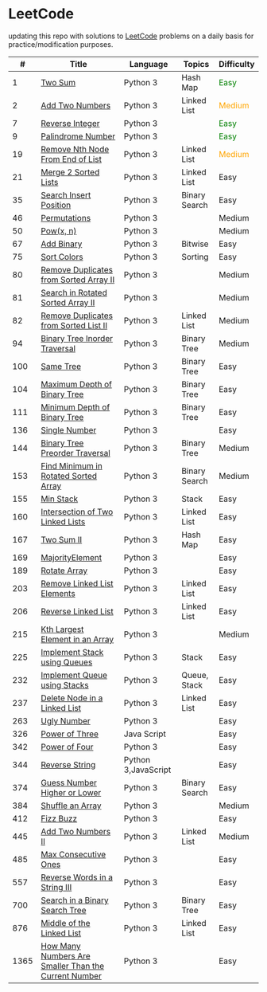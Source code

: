 # LeetCode


updating this repo with solutions to [LeetCode](https://leetcode.com/) problems on a daily basis for practice/modification purposes.




| # | Title | Language | Topics |Difficulty | 
|---| ----- | -------- | ---------- | ---------- |
| 1 | [Two Sum](/Easy/No_0001_Two%20Sum)| Python 3 | Hash Map| <font color="Green">Easy</font>|
|2| [Add Two Numbers](/Medium/No_0002_Add%20Two%20Numbers)| Python 3 | Linked List | <font color="Orange">Medium</font> |
|7| [Reverse Integer](/Easy/No_0007_Reverse%20Integer) | Python 3 |   | <font color="Green">Easy</font>|
|9| [Palindrome Number](/Easy/No_0009_Palindrome%20Number) | Python 3| |<font color="Green">Easy</font>|
|19| [Remove Nth Node From End of List](/Medium/No_0019_Remove%20Nth%20Node%20From%20End%20of%20List)| Python 3| Linked List| <font color="Orange">Medium</font>| 
|21| [Merge 2 Sorted Lists](/Easy/No_0021_Merge%202%20Sorted%20Lists)| Python 3| Linked List | Easy|
|35| [Search Insert Position](/Easy/No_0035_Search%20Insert%20Position) | Python 3| Binary Search| Easy| 
|46| [Permutations](/Medium/No_0046_Permutations) | Python 3| | Medium|
|50| [Pow(x, n)](/Medium/No_0050_Pow(x,%20n))| Python 3| | Medium|
|67|[Add Binary](/Easy/No_0067_Add%20Binary)| Python 3| Bitwise | Easy|
|75| [Sort Colors](/Easy/No_0075_Sort%20Colors)| Python 3| Sorting| Easy|
|80| [Remove Duplicates from Sorted Array II](/Medium/No_0080_Remove%20Duplicates%20from%20Sorted%20Array%20II)| Python 3| | Medium|
|81| [Search in Rotated Sorted Array II](/Medium/No_0081_Search%20in%20Rotated%20Sorted%20Array%20II)| Python 3| |Medium|
|82| [Remove Duplicates from Sorted List II](/Medium/No_0082_Remove%20Duplicates%20from%20Sorted%20List%20II) |Python 3|Linked List | Medium|
|94| [Binary Tree Inorder Traversal](/Medium/No_0094_Binary%20Tree%20Inorder%20Traversal)| Python 3| Binary Tree | Medium |
|100| [Same Tree](/Easy/No_0100_Same%20Tree) | Python 3| Binary Tree | Easy|
|104| [Maximum Depth of Binary Tree](/Easy/No_0104_Maximum%20Depth%20of%20Binary%20Tree) | Python 3| Binary Tree | Easy|
|111| [Minimum Depth of Binary Tree](/Easy/No_0111_Minimum%20Depth%20of%20Binary%20Tree)| Python 3| Binary Tree| Easy|
|136| [Single Number](/Easy/No_0136_Single%20Number)| Python 3| | Easy|
|144| [Binary Tree Preorder Traversal](/Medium/No_0144_Binary%20Tree%20Preorder%20Traversal)| Python 3| Binary Tree| Medium|
|153| [Find Minimum in Rotated Sorted Array](/Medium/No_0153_Find%20Minimum%20in%20Rotated%20Sorted%20Array)| Python 3| Binary Search| Medium|
|155| [Min Stack](/Easy/No_0155_Min%20Stack)| Python 3| Stack | Easy|
|160| [Intersection of Two Linked Lists](/Easy/No_0160_Intersection%20of%20Two%20Linked%20Lists) | Python 3| Linked List| Easy|
|167| [Two Sum II ](/Easy/No_0167_Two%20Sum%20II)| Python 3| Hash Map| Easy|
|169| [MajorityElement](/Easy/No_0169_Majority%20Element)| Python 3| | Easy|
|189| [Rotate Array](/Easy/No_0189_Rotate%20Array) | Python 3| | Easy|
|203|[Remove Linked List Elements](/Easy/No_0203_Remove%20Linked%20List%20Elements)| Python 3| Linked List | Easy|
|206| [Reverse Linked List](/Easy/No_0206_Reverse%20Linked%20List) | Python 3| Linked List | Easy|
|215| [Kth Largest Element in an Array](/Medium/No_0215_Kth%20Largest%20Element%20in%20an%20Array)| Python 3| | Medium|
|225| [Implement Stack using Queues](/Easy/No_0225_Implement%20Stack%20using%20Queues)|Python 3| Stack| Easy|
|232| [Implement Queue using Stacks](/Easy/No_0232_Implement%20Queue%20using%20Stacks)|Python 3| Queue, Stack| Easy|
|237| [Delete Node in a Linked List](/Easy/No_0237_Delete%20Node%20in%20a%20Linked%20List)| Python 3|Linked List| Easy|
|263| [Ugly Number](/Easy/No_0263_Ugly%20Number) | Python 3| | Easy|
|326| [Power of Three](/Easy/No_0326_Power%20of%20Three)| Java Script| | Easy|
|342| [Power of Four](/Easy/No_0342_Power%20of%20Four)| Python 3| | Easy|
|344| [Reverse String](/Easy/No_0344_Reverse%20String)| Python 3,JavaScript| | Easy|
|374|[Guess Number Higher or Lower](/Easy/No_0374_Guess%20Number%20Higher%20or%20Lower)| Python 3| Binary Search| Easy|
|384|[Shuffle an Array](/Medium/No_0384_Shuffle%20an%20Array)|Python 3| | Medium|
|412| [Fizz Buzz](/Easy/No_0412_Fizz%20Buzz)| Python 3| | Easy|
|445| [Add Two Numbers II](/Medium/No_0445_Add%20Two%20Numbers%20II)| Python 3| Linked List| Medium|
|485| [Max Consecutive Ones](/Easy/No_0485_Max%20Consecutive%20Ones)| Python 3| | Easy|
|557|[Reverse Words in a String III](/Easy/No_0557_Reverse%20Words%20in%20a%20String%20III)| Python 3| | Easy|
|700| [Search in a Binary Search Tree](/Easy/No_0700_Search%20in%20a%20Binary%20Search%20Tree)| Python 3| Binary Tree| Easy|
|876| [Middle of the Linked List](/Easy/No_0876_Middle%20of%20the%20Linked%20List)| Python 3| Linked List| Easy|
|1365| [How Many Numbers Are Smaller Than the Current Number](/Easy/No_1365_How%20Many%20Numbers%20Are%20Smaller%20Than%20the%20Current%20Number)| Python 3| | Easy|
